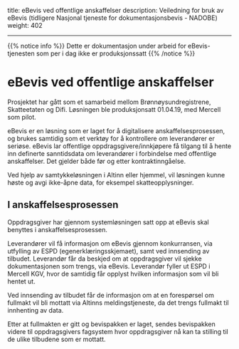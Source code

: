 title: eBevis ved offentlige anskaffelser
description: Veiledning for bruk av eBevis (tidligere Nasjonal tjeneste for dokumentasjonsbevis - NADOBE)
weight: 402

---

{{% notice info %}}
Dette er dokumentasjon under arbeid for eBevis-tjenesten som per i dag ikke er produksjonssatt
{{% /notice %}}

# eBevis ved offentlige anskaffelser 

Prosjektet har gått som et samarbeid mellom Brønnøysundregistrene, Skatteetaten og Difi. Løsningen ble produksjonsatt 01.04.19, med Mercell som pilot. 

eBevis er en løsning som er laget for å digitalisere anskaffelsesprosessen, og brukes samtidig som et verktøy for å kontrollere om leverandører er seriøse. eBevis lar offentlige oppdragsgivere/innkjøpere få tilgang til å hente inn definerte sanntidsdata om leverandører i forbindelse med offentlige anskaffelser. Det gjelder både før og etter kontraktinngåelse. 

Ved hjelp av samtykkeløsningen i Altinn eller hjemmel, vil løsningen kunne høste og avgi ikke-åpne data, for eksempel skatteopplysninger.

## I anskaffelsesprosessen

Oppdragsgiver har gjennom systemløsningen satt opp at eBevis skal benyttes i anskaffelsesprosessen.

Leverandører vil få informasjon om eBevis gjennom konkurransen, via utfylling av ESPD (egenerklæringsskjemaet), samt ved innsending av tilbudet. Leverandør får da beskjed om at oppdragsgiver vil sjekke dokumentasjonen som trengs, via eBevis. Leverandør fyller ut ESPD i Mercell KGV, hvor de samtidig får opplyst hvilken informasjon som vil bli hentet ut.

Ved innsending av tilbudet får de informasjon om at en forespørsel om fullmakt vil bli mottatt via Altinns meldingstjeneste, da det trengs fullmakt til innhenting av data. 

Etter at fullmakten er gitt og bevispakken er laget, sendes bevispakken videre til oppdragsgivers fagsystem hvor oppdragsgiver nå kan ta stilling til de ulike tilbudene som er mottatt. 
